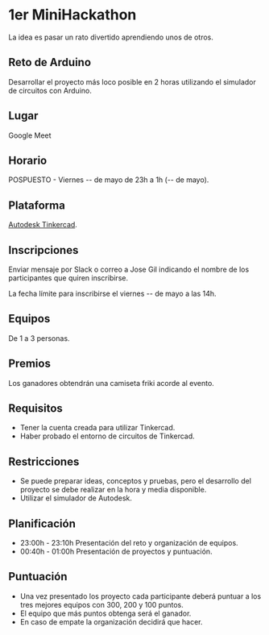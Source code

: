 # 1er MiniHackathon

La idea es pasar un rato divertido aprendiendo unos de otros.

## Reto de Arduino
Desarrollar el proyecto más loco posible en 2 horas utilizando el simulador de circuitos con Arduino.

## Lugar 
Google Meet

## Horario
POSPUESTO - Viernes -- de mayo de 23h a 1h (-- de mayo).

## Plataforma
[Autodesk Tinkercad](https://www.tinkercad.com).

## Inscripciones
Enviar mensaje por Slack o correo a Jose Gil indicando el nombre de los participantes que quiren inscribirse.

La fecha límite para inscribirse el viernes -- de mayo a las 14h.

## Equipos
De 1 a 3 personas.

## Premios
Los ganadores obtendrán una camiseta friki acorde al evento.

## Requisitos
- Tener la cuenta creada para utilizar Tinkercad.
- Haber probado el entorno de circuitos de Tinkercad.

## Restricciones
- Se puede preparar ideas, conceptos y pruebas, pero el desarrollo del proyecto se debe realizar en la hora y media disponible.
- Utilizar el simulador de Autodesk.

## Planificación
- 23:00h - 23:10h Presentación del reto y organización de equipos.
- 00:40h - 01:00h Presentación de proyectos y puntuación.

## Puntuación
- Una vez presentado los proyecto cada participante deberá puntuar a los tres mejores equipos con 300, 200 y 100 puntos.
- El equipo que más puntos obtenga será el ganador.
- En caso de empate la organización decidirá que hacer.

